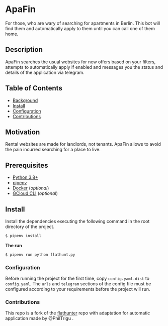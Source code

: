 # ApaFin

For those, who are wary of searching for apartments in Berlin. This bot will find them and automatically apply to them until you can call one of them home.

## Description

ApaFin searches the usual websites for new offers based on your filters, attempts to automatically apply if enabled and messages you the status and details of the application via telegram.

## Table of Contents
- [Background](#background)
- [Install](#install)
- [Configuration](#configuration)
- [Contributions](#contributions)

## Motivation

Rental websites are made for landlords, not tenants. ApaFin allows to avoid the pain incurred searching for a place to live.

## Prerequisites
* [Python 3.8+](https://www.python.org/)
* [pipenv](https://pipenv.pypa.io/en/latest/)
* [Docker]() (*optional*)
* [GCloud CLI]() (*optional*)

## Install

Install the dependencies executing the following command in the root directory of the project. 

```sh
$ pipenv install
```

**The run**

```sh
$ pipenv run python flathunt.py
```

### Configuration

Before running the project for the first time, copy `config.yaml.dist` to `config.yaml`. The `urls` and `telegram` sections of the config file must be configured according to your requirements before the project will run. 

### Contributions

This repo is a fork of the <a href="https://github.com/flathunters/flathunter">flathunter</a> repo with adaptation for automatic application made by @PhilTrigu .